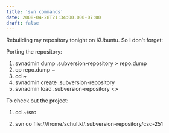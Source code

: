 ```yaml
---
title: 'svn commands'
date: 2008-04-28T21:34:00.000-07:00
draft: false
---
```


Rebuilding my repository tonight on KUbuntu. So I don't forget:  
  
Porting the repository:  

1.  svnadmin dump .subversion-repository > repo.dump
2.  cp repo.dump ~
3.  cd ~
4.  svnadmin create .subversion-repository
5.  svnadmin load .subversion-repository <>

To check out the project:  

1.  cd ~/src  
    
2.  svn co file:///home/schultkl/.subversion-repository/csc-251